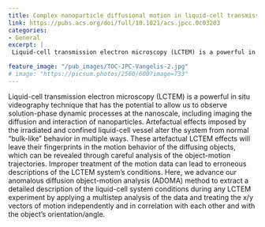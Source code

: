 ```yaml
---
title: Complex nanoparticle diffusional motion in liquid-cell transmission electron microscopy
link: https://pubs.acs.org/doi/full/10.1021/acs.jpcc.0c03203
categories:
- General
excerpt: |
 Liquid-cell transmission electron microscopy (LCTEM) is a powerful in situ videography technique that has the potential to allow us to observe solution-phase dynamic processes at the nanoscale, including imaging the diffusion and interaction of nanoparticles. Artefactual effects imposed by the irradiated and confined liquid-cell vessel alter the system from normal “bulk-like” behavior in multiple ways. These artefactual LCTEM effects will leave their fingerprints in the motion behavior of the diffusing objects, which can be revealed through careful analysis of the object-motion trajectories. Improper treatment of the motion data can lead to erroneous descriptions of the LCTEM system’s conditions. Here, we advance our anomalous diffusion object-motion analysis (ADOMA) method to extract a detailed description of the liquid-cell system conditions during any LCTEM experiment by applying a multistep analysis of the data and treating the x/y vectors of motion independently and in correlation with each other and with the object’s orientation/angle.

feature_image: "/pub_images/TOC-JPC-Vangelis-2.jpg"
# image: "https://picsum.photos/2560/600?image=733"
---
```


Liquid-cell transmission electron microscopy (LCTEM) is a powerful in situ videography technique that has the potential to allow us to observe solution-phase dynamic processes at the nanoscale, including imaging the diffusion and interaction of nanoparticles. Artefactual effects imposed by the irradiated and confined liquid-cell vessel alter the system from normal “bulk-like” behavior in multiple ways. These artefactual LCTEM effects will leave their fingerprints in the motion behavior of the diffusing objects, which can be revealed through careful analysis of the object-motion trajectories. Improper treatment of the motion data can lead to erroneous descriptions of the LCTEM system’s conditions. Here, we advance our anomalous diffusion object-motion analysis (ADOMA) method to extract a detailed description of the liquid-cell system conditions during any LCTEM experiment by applying a multistep analysis of the data and treating the x/y vectors of motion independently and in correlation with each other and with the object’s orientation/angle.
